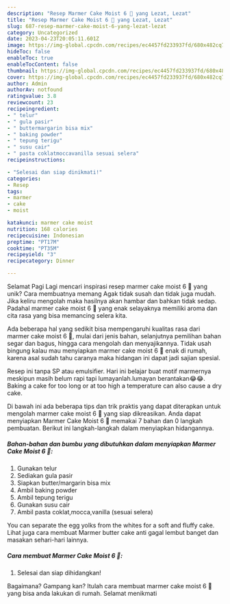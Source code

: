 ```yaml
---
description: "Resep Marmer Cake Moist 6 🥚 yang Lezat, Lezat"
title: "Resep Marmer Cake Moist 6 🥚 yang Lezat, Lezat"
slug: 687-resep-marmer-cake-moist-6-yang-lezat-lezat
category: Uncategorized
date: 2023-04-23T20:05:11.601Z
image: https://img-global.cpcdn.com/recipes/ec4457fd233937fd/680x482cq70/marmer-cake-moist-6-foto-resep-utama.jpg
hideToc: false
enableToc: true
enableTocContent: false
thumbnail: https://img-global.cpcdn.com/recipes/ec4457fd233937fd/680x482cq70/marmer-cake-moist-6-foto-resep-utama.jpg
cover: https://img-global.cpcdn.com/recipes/ec4457fd233937fd/680x482cq70/marmer-cake-moist-6-foto-resep-utama.jpg
author: Admin
authorAv: notfound
ratingvalue: 3.8
reviewcount: 23
recipeingredient:
- " telur"
- " gula pasir"
- " buttermargarin bisa mix"
- " baking powder"
- " tepung terigu"
- " susu cair"
- " pasta coklatmoccavanilla sesuai selera"
recipeinstructions:

- "Selesai dan siap dinikmati!"
categories:
- Resep
tags:
- marmer
- cake
- moist

katakunci: marmer cake moist 
nutrition: 168 calories
recipecuisine: Indonesian
preptime: "PT17M"
cooktime: "PT35M"
recipeyield: "3"
recipecategory: Dinner

---
```



Selamat Pagi Lagi mencari inspirasi resep marmer cake moist 6 🥚 yang unik? Cara membuatnya memang Agak tidak susah dan tidak juga mudah. Jika keliru mengolah maka hasilnya akan hambar dan bahkan tidak sedap. Padahal marmer cake moist 6 🥚 yang enak selayaknya memiliki aroma dan cita rasa yang bisa memancing selera kita.


Ada beberapa hal yang sedikit bisa mempengaruhi kualitas rasa dari marmer cake moist 6 🥚, mulai dari jenis bahan, selanjutnya pemilihan bahan segar dan bagus, hingga cara mengolah dan menyajikannya. Tidak usah bingung kalau mau menyiapkan marmer cake moist 6 🥚 enak di rumah, karena asal sudah tahu caranya maka hidangan ini dapat jadi sajian spesial.

Resep ini tanpa SP atau emulsifier. Hari ini belajar buat motif marmernya meskipun masih belum rapi tapi lumayanlah.lumayan berantakan😂😂. Baking a cake for too long or at too high a temperature can also cause a dry cake.


Di bawah ini ada beberapa tips dan trik praktis yang dapat diterapkan untuk mengolah marmer cake moist 6 🥚 yang siap dikreasikan. Anda dapat menyiapkan Marmer Cake Moist 6 🥚 memakai 7 bahan dan 0 langkah pembuatan. Berikut ini langkah-langkah dalam menyiapkan hidangannya.

<!--inarticleads1-->

##### Bahan-bahan dan bumbu yang dibutuhkan dalam menyiapkan Marmer Cake Moist 6 🥚:

1. Gunakan  telur
1. Sediakan  gula pasir
1. Siapkan  butter/margarin bisa mix
1. Ambil  baking powder
1. Ambil  tepung terigu
1. Gunakan  susu cair
1. Ambil  pasta coklat,mocca,vanilla (sesuai selera)


You can separate the egg yolks from the whites for a soft and fluffy cake. Lihat juga cara membuat Marmer butter cake anti gagal lembut banget dan masakan sehari-hari lainnya. 

<!--inarticleads2-->

##### Cara membuat Marmer Cake Moist 6 🥚:


1. Selesai dan siap dihidangkan!



Bagaimana? Gampang kan? Itulah cara membuat marmer cake moist 6 🥚 yang bisa anda lakukan di rumah. Selamat menikmati
